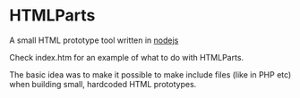 HTMLParts
=========

A small HTML prototype tool written in <a href="http://nodejs.org/">nodejs</a>

Check index.htm for an example of what to do with HTMLParts.

The basic idea was to make it possible to make include files (like in PHP etc) 
when building small, hardcoded HTML prototypes.
